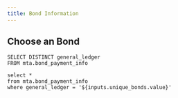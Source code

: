 ```yaml
---
title: Bond Information
---
```


## Choose an Bond

```unique_bonds
SELECT DISTINCT general_ledger
FROM mta.bond_payment_info
```


<Dropdown
    name=unique_bonds
    data={unique_bonds}
    value=general_ledger
    title="Select a Bond" 
    defaultValue="TBTA General Revenue Bonds"
/>


```bond_info
select * 
from mta.bond_payment_info
where general_ledger = '${inputs.unique_bonds.value}' 
```

<BigValue 
  data={bond_info} 
  value=total_payments
  fmt=num0
  title='Total Payments'
/>

<BigValue 
  data={bond_info} 
  value=total_payments
  fmt=num0
  title='Total Payments'
/>

<BigValue 
  data={bond_info} 
  value=average_payment
  fmt=usd
  title='Average Payment'
/>
<BigValue 
  data={bond_info} 
  value=median_payment
  fmt=usd
  title='Median Payment'
/>
<BigValue 
  data={bond_info} 
  value=first_payment_date
  fmt='mmm d/yy'
  title='First Payment Date'
/>
<BigValue 
  data={bond_info} 
  value=last_payment_date
  fmt='mmm d/yy'
  title='Last Payment Date'
/>
<BigValue 
  data={bond_info} 
  value=last_payment_amount
  fmt=usd
  title='Last Payment Amount'
/>